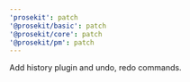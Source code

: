 ```yaml
---
'prosekit': patch
'@prosekit/basic': patch
'@prosekit/core': patch
'@prosekit/pm': patch
---
```


Add history plugin and undo, redo commands.
